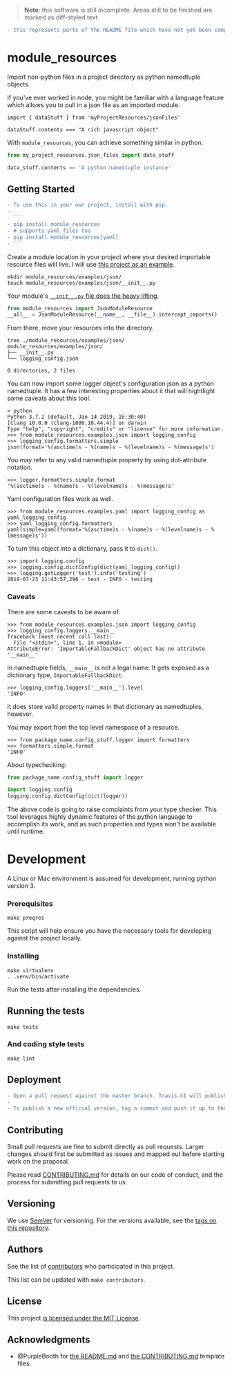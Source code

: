 > **Note**: this software is still incomplete. Areas still to be finished are marked as diff-styled text.

```diff
- this represents parts of the README file which have not yet been completed in the codebase.
```

# module_resources

Import non-python files in a project directory as python namedtuple objects.

If you've ever worked in node, you might be familiar with a language feature which allows you to pull in a json file as an imported module.

```node
import { dataStuff } from 'myProjectResources/jsonFiles'

dataStuff.contents === "A rich javascript object"
```

With `module_resources`, you can achieve something similar in python.

```py
from my_project_resources.json_files import data_stuff

data_stuff.contents == 'A python namedtuple instance'
```

## Getting Started

```diff
- To use this in your own project, install with pip.
-
- ```
- pip install module_resources
- # supports yaml files too
- pip install module_resources[yaml]
- ```
```

Create a module location in your project where your desired importable resource files will live. I will use [this project as an example](./module_resources/examples).

```
mkdir module_resources/examples/json/
touch module_resources/examples/json/__init__.py
```

Your module's [`__init__.py` file does the heavy lifting](./module_resources/examples/json/__init__.py).

```py
from module_resources import JsonModuleResource
__all__ = JsonModuleResource(__name__, __file__).intercept_imports()
```

From there, move your resources into the directory.

```
tree ./module_resources/examples/json/
module_resources/examples/json/
├── __init__.py
└── logging_config.json

0 directories, 2 files
```

You can now import some logger object's configuration json as a python namedtuple. It has a few interesting properties about it that will hightlight some caveats about this tool.

```
> python
Python 3.7.2 (default, Jan 14 2019, 16:30:40)
[Clang 10.0.0 (clang-1000.10.44.4)] on darwin
Type "help", "copyright", "credits" or "license" for more information.
>>> from module_resources.examples.json import logging_config
>>> logging_config.formatters.simple
json(format='%(asctime)s - %(name)s - %(levelname)s - %(message)s')
```

You may refer to any valid namedtuple property by using dot-attribute notation.

```
>>> logger.formatters.simple.format
'%(asctime)s - %(name)s - %(levelname)s - %(message)s'
```

Yaml configuration files work as well.

```
>>> from module_resources.examples.yaml import logging_config as yaml_logging_config
>>> yaml_logging_config.formatters
yaml(simple=yaml(format='%(asctime)s - %(name)s - %(levelname)s - %(message)s'))
```

To turn this object into a dictionary, pass it to `dict()`.

```
>>> import logging.config
>>> logging.config.dictConfig(dict(yaml_logging_config))
>>> logging.getLogger('test').info('testing')
2019-07-23 11:43:57,296 - test - INFO - testing
```

### Caveats

There are some caveats to be aware of.

```
>>> from module_resources.examples.json import logging_config
>>> logging_config.loggers.__main__
Traceback (most recent call last):
  File "<stdin>", line 1, in <module>
AttributeError: 'ImportableFallbackDict' object has no attribute '__main__'
```

In namedtuple fields, `__main__` is not a legal name. It gets exposed as a dictionary type, `ImportableFallbackDict`.

```
>>> logging_config.loggers['__main__'].level
'INFO'
```

It does store valid property names in that dictionary as namedtuples, however.

You may export from the top level namespace of a resource.

```
>>> from package_name.config_stuff.logger import formatters
>>> formatters.simple.format
'INFO'
```

About typechecking:

```py
from package_name.config_stuff import logger

import logging.config
logging.config.dictConfig(dict(logger))
```

The above code is going to raise complaints from your type checker. This tool leverages highly dynamic features of the python language to accomplish its work, and as such properties and types won't be available until runtime.

# Development

A Linux or Mac environment is assumed for development, running python version 3.

### Prerequisites

```
make preqres
```

This script will help ensure you have the necessary tools for developing against the project locally.

### Installing

```
make virtualenv
. .venv/bin/activate
```

Run the tests after installing the dependencies.

## Running the tests

```
make tests
```

### And coding style tests

```
make lint
```

## Deployment

```diff
- Open a pull request against the master branch. Travis-CI will publish a new version as a candidate release after all tests pass. The version is the same as the 7-character short sha of the commit found at the tip of the branch that was used to build the release.
-
- To publish a new official version, tag a commit and push it up to the master branch. This sha is used to build the new version, specified by the contents of the tag name.
```

## Contributing

Small pull requests are fine to submit directly as pull requests. Larger changes should first be submitted as issues and mapped out before starting work on the proposal.

Please read [CONTRIBUTING.md](./CONTRIBUTING.md) for details on our code of conduct, and the process for submitting pull requests to us.

## Versioning

We use [SemVer](http://semver.org/) for versioning. For the versions available, see the [tags on this repository](https://github.com/your/project/tags).

## Authors

See the list of [contributors](./CONTRIBUTORS.md) who participated in this project.

This list can be updated with `make contributors`.

## License

This project [is licensed under the MIT License](./LICENSE.md).

## Acknowledgments

* @PurpleBooth for [the README.md](https://gist.github.com/PurpleBooth/109311bb0361f32d87a2) and [the CONTRIBUTING.md](https://gist.github.com/PurpleBooth/b24679402957c63ec426) template files.

